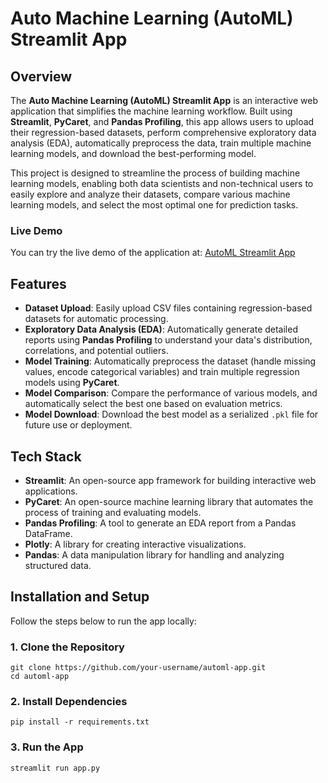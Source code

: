 # Auto Machine Learning (AutoML) Streamlit App

## Overview

The **Auto Machine Learning (AutoML) Streamlit App** is an interactive web application that simplifies the machine learning workflow. Built using **Streamlit**, **PyCaret**, and **Pandas Profiling**, this app allows users to upload their regression-based datasets, perform comprehensive exploratory data analysis (EDA), automatically preprocess the data, train multiple machine learning models, and download the best-performing model. 

This project is designed to streamline the process of building machine learning models, enabling both data scientists and non-technical users to easily explore and analyze their datasets, compare various machine learning models, and select the most optimal one for prediction tasks.

### **Live Demo**
You can try the live demo of the application at: [AutoML Streamlit App](https://automl.streamlit.app/)

## Features

- **Dataset Upload**: Easily upload CSV files containing regression-based datasets for automatic processing.
- **Exploratory Data Analysis (EDA)**: Automatically generate detailed reports using **Pandas Profiling** to understand your data's distribution, correlations, and potential outliers.
- **Model Training**: Automatically preprocess the dataset (handle missing values, encode categorical variables) and train multiple regression models using **PyCaret**.
- **Model Comparison**: Compare the performance of various models, and automatically select the best one based on evaluation metrics.
- **Model Download**: Download the best model as a serialized `.pkl` file for future use or deployment.

## Tech Stack

- **Streamlit**: An open-source app framework for building interactive web applications.
- **PyCaret**: An open-source machine learning library that automates the process of training and evaluating models.
- **Pandas Profiling**: A tool to generate an EDA report from a Pandas DataFrame.
- **Plotly**: A library for creating interactive visualizations.
- **Pandas**: A data manipulation library for handling and analyzing structured data.

## Installation and Setup

Follow the steps below to run the app locally:

### 1. Clone the Repository
```
git clone https://github.com/your-username/automl-app.git
cd automl-app
```

### 2. Install Dependencies
```
pip install -r requirements.txt
```

### 3. Run the App
```
streamlit run app.py
```
